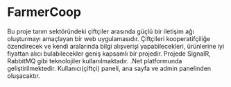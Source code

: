 # FarmerCoop
Bu proje tarım sektöründeki çiftçiler arasında güçlü bir iletişim ağı oluşturmayı amaçlayan bir web uygulamasıdır. Çiftçileri kooperatifçiliğe özendirecek ve kendi aralarında bilgi alışverişi yapabilecekleri, ürünlerine iyi fiyattan alıcı bulabilecekler geniş kapsamlı bir projedir. Projede SignalR, RabbitMQ gibi teknolojiler kullanılmaktadır. .Net platformunda geliştirilmektedir. Kullanıcı(çiftçi) paneli, ana sayfa ve admin panelinden oluşacaktır.
